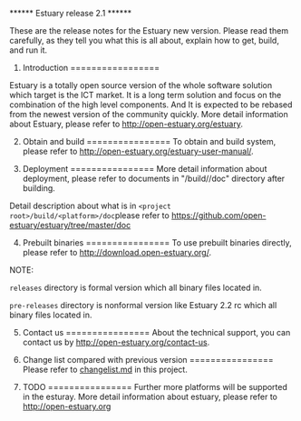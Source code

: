 ******  Estuary release 2.1 ******

These are the release notes for the Estuary new version. Please read them carefully, as they tell you what this is all about, explain how to get, build, and run it.


1. Introduction 
=================

  Estuary is a totally open source version of the whole software solution which target is the ICT market. It is a long term solution and focus on the combination of the high level components. And It is expected to be rebased from the newest version of the community quickly.
  More detail information about Estuary, please refer to http://open-estuary.org/estuary.

2. Obtain and build
================
  To obtain and build system, please refer to http://open-estuary.org/estuary-user-manual/.

3. Deployment
================
  More detail information about deployment, please refer to documents in "<project root>/build/<platform>/doc" directory after building.
  
  Detail description about what is in `<project root>/build/<platform>/doc`please refer to https://github.com/open-estuary/estuary/tree/master/doc

4. Prebuilt binaries
================
To use prebuilt binaries directly, please refer to http://download.open-estuary.org/.

NOTE:
  
 `releases` directory is formal version which all binary files located in.
  
 `pre-releases` directory is nonformal version like Estuary  2.2 rc<number> which all binary files located in. 

5. Contact us
================
About the technical support, you can contact us by http://open-estuary.org/contact-us.

6. Change list compared with previous version
================
Please refer to [changelist.md](https://github.com/open-estuary/estuary/blob/master/README.md) in this project.

7. TODO
================
  Further more platforms will be supported in the esturay.
  More detail information about estuary, please refer to
  http://open-estuary.org
